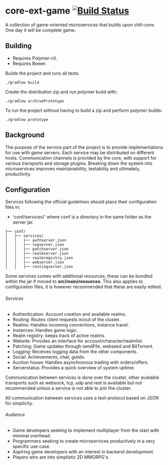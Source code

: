# core-ext-game [![Build Status](https://travis-ci.org/codingchili/chili-game-ext.svg?branch=master)](https://travis-ci.org/codingchili/chili-game-ext)

A collection of game-oriented microservices that builds upon chili-core. One day it will be complete game.

## Building

- Requires Polymer-cli.
- Requires Bower.

Builds the project and runs all tests.
```
./gradlew build
```

Create the distribution zip and run polymer build with:
```
./gradlew archivePrototype
```

To run the project without having to build a zip and perform polymer builds:
```
./gradlew prototype
```

## Background
The purpose of the service part of the project is to provide implementations for use with game servers. Each service may be distributed on different hosts. Communication channels is provided by the core, with support for various transports and storage plugins. Breaking down the system into microservices improves maintainability, testability and ultimately, productivity.

## Configuration
Services following the official guidelines should place their configuration files in;
- 'conf/services/' 
where conf is a directory in the same folder as the server jar.
```
├── conf/
│   ├── services/
│   │   ├── authserver.json
│   │   ├── logserver.json
│   │   ├── patchserver.json
│   │   ├── realmserver.json
│   │   ├── realmregistry.json
│   │   ├── webserver.json
│   │   ├── routingserver.json
```
Some services comes with additional resources, these can be bundled within the jar if moved to **src/main/resources**. This also applies to configuration files, it is however recommended that these are easily edited. 

###### Services
* Authentication: Account creation and available realms.
* Routing: Routes client requests in/out of the cluster.
* Realms: Handles incoming connections, instance travel.
 * Instances: Handles game logic.
* Realm registry: keeps track of active realms. 
* Website: Provides an interface for account/character/realmlist.
* Patching: Game updates through sendFile, webseed and BitTorrent.
* Logging: Receives logging data from the other components.
* Social: Achievements, chat, guilds.
* Auction house: Handles asynchronous trading with orders/offers.
* Serverstatus: Provides a quick overview of system uptime.

Communication between services is done over the cluster, other available transports such as websock, tcp, udp and rest is available but not recommended unless a service is not able to join the cluster.

All communication between services uses a text-protocol based on JSON for simplicity.

###### Audience
* Game developers seeking to implement multiplayer from the start with minimal overhead.
* Programmers seeking to create microservices productively in a very specific use case.
* Aspiring game developers with an interest in backend development.
* Players who are into simplistic 2D MMORPG's.
